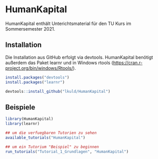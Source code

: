 
# HumanKapital

HumanKapital enthält Unterichtsmaterial für den TU Kurs im Sommersemester 2021.

## Installation

Die Installation aus GitHub erfolgt via devtools. HumanKapital benötigt außerdem das Paket learnr und in Windows rtools (https://cran.r-project.org/bin/windows/Rtools/).

``` r
install.packages("devtools")
install.packages("learnr")

devtools::install_github("lkuld/HumanKapital")
```

## Beispiele


``` r
library(HumanKapital)
library(learnr)

## um die verfuegbaren Tutorien zu sehen
available_tutorials("HumanKapital")

## um ein Tutorium "Beispiel" zu beginnen
run_tutorials("Tutorial_1_Grundlagen", "HumanKapital")
```

